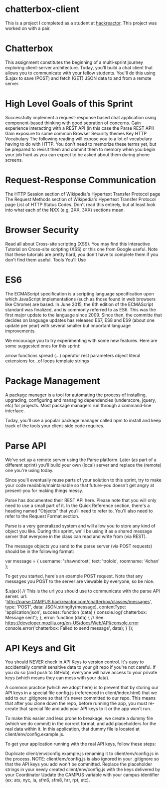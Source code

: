 # chatterbox-client
This is a project I completed as a student at [hackreactor](http://hackreactor.com). This project was worked on with a pair.

# Chatterbox
This assignment constitutes the beginning of a multi-sprint journey exploring client-server architecture. Today, you'll build a chat client that allows you to communicate with your fellow students. You'll do this using $.ajax to save (POST) and fetch (GET) JSON data to and from a remote server.

# High Level Goals of this Sprint
Successfully implement a request-response based chat application using component-based thinking with good sepration of concerns.
Gain experience interacting with a REST API (in this case the Parse REST API)
Gain exposure to some common Browser Security themes
Key HTTP Vocabulary
The following reading will expose you to a lot of vocabulary having to do with HTTP. You don't need to memorize these terms yet, but be prepared to revisit them and commit them to memory when you begin your job hunt as you can expect to be asked about them during phone screens.

# Request-Response Communication
The HTTP Session section of Wikipedia's Hypertext Transfer Protocol page
The Request Methods section of Wikipedia's Hypertext Transfer Protocol page
List of HTTP Status Codes. Don't read this entirely, but at least look into what each of the NXX (e.g. 2XX, 3XX) sections mean.
# Browser Security
Read all about Cross-site scripting (XSS). You may find this Interactive Tutorial on Cross-site scripting (XSS) or this one from Google useful. Note that these tutorials are pretty hard, you don't have to complete them if you don't find them useful.
Tools You'll Use
# ES6
The ECMAScript specification is a scripting language specification upon which JavaScript implementations (such as those found in web browsers like Chrome) are based. In June 2015, the 6th edition of the ECMAScript standard was finalized, and is commonly referred to as ES6. This was the first major update to the language since 2009. Since then, the committe that decides on language updates has released ES7, ES8 and ES9 (about one update per year) with several smaller but important language improvements.

We encourage you to try experimenting with some new features. Here are some suggested ones for this sprint:

arrow functions
spread (...) operator
rest parameters
object literal extensions
for...of loops
template strings
# Package Management
A package manager is a tool for automating the process of installing, upgrading, configuring and managing dependencies (underscore, jquery, etc) for projects. Most package managers run through a command-line interface.

Today, you'll use a popular package manager called npm to install and keep track of the tools your client-side code requires.

# Parse API
We've set up a remote server using the Parse platform. Later (as part of a different sprint) you'll build your own (local) server and replace the (remote) one you're using today.

Since you'll eventually reuse parts of your solution to this sprint, try to make your code readable/maintainable so that future-you doesn't get angry at present-you for making things messy.

Parse has documented their REST API here. Please note that you will only need to use a small part of it. In the Quick Reference section, there's a heading named "Objects" that you'll need to refer to. You'll also need to refer to the Request Format section.

Parse is a very generalized system and will allow you to store any kind of object you like. During this sprint, we'll be using it as a shared message server that everyone in the class can read and write from (via REST).

The message objects you send to the parse server (via POST requests) should be in the following format:

var message = {
  username: 'shawndrost',
  text: 'trololo',
  roomname: '4chan'
};

To get you started, here's an example POST request. Note that any messages you POST to the server are viewable by everyone, so be nice.

$.ajax({
// This is the url you should use to communicate with the parse API server.
  url: 'http://parse.CAMPUS.hackreactor.com/chatterbox/classes/messages',
  type: 'POST',
  data: JSON.stringify(message),
  contentType: 'application/json',
  success: function (data) {
  console.log('chatterbox: Message sent');
  },
  error: function (data) {
  // See: https://developer.mozilla.org/en-US/docs/Web/API/console.error
    console.error('chatterbox: Failed to send message', data);
  }
});

# API Keys and Git
You should NEVER check in API Keys to version control. It's easy to accidentally commit sensitive data to your git repo if you're not careful. If you do so (and push to GitHub), everyone will have access to your private keys (which means they can mess with your data).

A common practice (which we adopt here) is to prevent that by storing our API keys in a special file config.js (referenced in client/index.html) that we add to our .gitignore so that it's never committed to our repo. This means that after you clone down the repo, before running the app, you must re-create that special file and add your API keys to it or the app won't run.

To make this easier and less prone to breakage, we create a dummy file (which we do commit) in the correct format, and add placeholders for the real data within it. In this application, that dummy file is located at client/env/config.example.js.

To get your application running with the real API keys, follow these steps:

Duplicate client/env/config.example.js renaming it to client/env/config.js in the process.
NOTE: client/env/config.js is also ignored in your .gitignore so that the API keys you add won't be committed.
Replace the placeholder strings in your newly created client/env/config.js with the keys delivered by your Coordinator
Update the CAMPUS variable with your campus identifier (ex: atx, nyc, la, sfm6, sfm8, hrr, rpt, etc).
